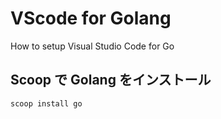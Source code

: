 # VScode for Golang 

How to setup Visual Studio Code for Go

## Scoop で Golang をインストール

``` console
scoop install go
```

